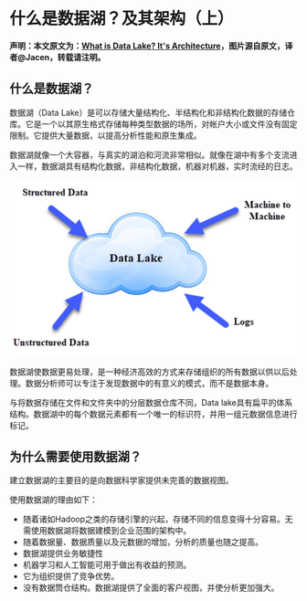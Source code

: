 # 什么是数据湖？及其架构（上）

**声明：本文原文为：[What is Data Lake? It's Architecture](https://www.guru99.com/data-lake-architecture.html)，图片源自原文，译者@Jacen，转载请注明。**

## 什么是数据湖？

数据湖（Data Lake）是可以存储大量结构化、半结构化和非结构化数据的存储仓库。它是一个以其原生格式存储每种类型数据的场所，对帐户大小或文件没有固定限制。它提供大量数据，以提高分析性能和原生集成。

数据湖就像一个大容器，与真实的湖泊和河流非常相似。就像在湖中有多个支流进入一样，数据湖具有结构化数据，非结构化数据，机器对机器，实时流经的日志。


![localhost-site-pic](./../../.vuepress/public/img/dataLake/dataLake.png)

数据湖使数据更易处理，是一种经济高效的方式来存储组织的所有数据以供以后处理。数据分析师可以专注于发现数据中的有意义的模式，而不是数据本身。

与将数据存储在文件和文件夹中的分层数据仓库不同，Data lake具有扁平的体系结构。数据湖中的每个数据元素都有一个唯一的标识符，并用一组元数据信息进行标记。

## 为什么需要使用数据湖？

建立数据湖的主要目的是向数据科学家提供未完善的数据视图。

使用数据湖的理由如下：

* 随着诸如Hadoop之类的存储引擎的兴起，存储不同的信息变得十分容易。无需使用数据湖将数据建模到企业范围的架构中。
* 随着数据量、数据质量以及元数据的增加，分析的质量也随之提高。
* 数据湖提供业务敏捷性
* 机器学习和人工智能可用于做出有收益的预测。
* 它为组织提供了竞争优势。
* 没有数据筒仓结构。数据湖提供了全面的客户视图，并使分析更加强大。

